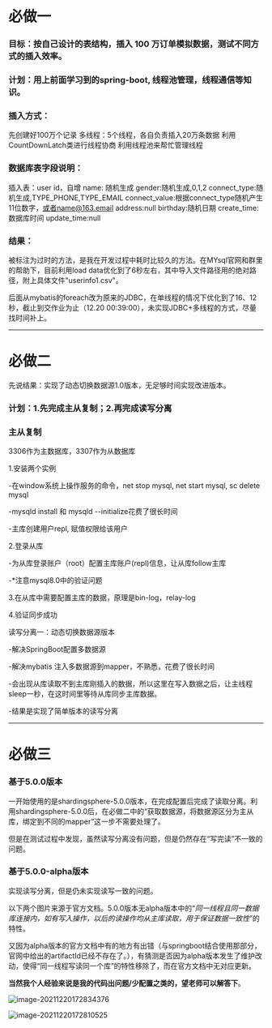 # 必做一

### 目标：按自己设计的表结构，插入 100 万订单模拟数据，测试不同方式的插入效率。

### 计划：用上前面学习到的spring-boot, 线程池管理，线程通信等知识。

### 插入方式：

先创建好100万个记录
多线程：5个线程，各自负责插入20万条数据
利用CountDownLatch类进行线程协商
利用线程池来帮忙管理线程

### 数据库表字段说明：

插入表：user
id，自增
name: 随机生成
gender:随机生成,0,1,2
connect_type:随机生成,TYPE_PHONE,TYPE_EMAIL
connect_value:根据connect_type随机产生11位数字，或者name@163.email
address:null
birthday:随机日期
create_time:数据库时间
update_time:null

### 结果：

被标注为过时的方法，是我在开发过程中耗时比较久的方法。在MYsql官网和群里的帮助下，目前利用load data优化到了6秒左右，其中导入文件路径用的绝对路径，附上具体文件"userinfo1.csv"。

后面从mybatis的foreach改为原来的JDBC，在单线程的情况下优化到了16、12秒，截止到交作业为止（12.20 00:39:00），未实现JDBC+多线程的方式，尽量找时间补上。

--------------------------------------------------

# 必做二

先说结果：实现了动态切换数据源1.0版本，无足够时间实现改进版本。

### 计划：1.先完成主从复制；2.再完成读写分离

### 主从复制

3306作为主数据库，3307作为从数据库

1.安装两个实例

-在window系统上操作服务的命令，net stop mysql, net start mysql, sc delete mysql

-mysqld install 和 mysqld --initialize花费了很长时间

-主库创建用户repl, 赋值权限给该用户

2.登录从库

-为从库登录账户（root）配置主库账户(repl)信息，让从库follow主库

-*注意mysql8.0中的验证问题

3.在从库中需要配置主库的数据，原理是bin-log，relay-log

4.验证同步成功



读写分离一：动态切换数据源版本

-解决SpringBoot配置多数据源

-解决mybatis 注入多数据源到mapper，不熟悉，花费了很长时间

-会出现从库读取不到主库刚插入的数据，所以这里在写入数据之后，让主线程sleep一秒，在这时间里等待从库同步主库数据。

-结果是实现了简单版本的读写分离

-----

# 必做三

###  基于5.0.0版本

一开始使用的是shardingsphere-5.0.0版本，在完成配置后完成了读取分离。利用shardingsphere-5.0.0后，在必做二中的“获取数据源，将数据源区分为主从库，绑定到不同的mapper”这一步不需要处理了。

但是在测试过程中发现，虽然读写分离没有问题，但是仍然存在“写完读”不一致的问题。

### 基于5.0.0-alpha版本

实现读写分离，但是仍未实现读写一致的问题。

以下两个图片来源于官方文档。5.0.0版本无alpha版本中的“*同一线程且同一数据库连接内，如有写入操作，以后的读操作均从主库读取，用于保证数据一致性*”的特性。

又因为alpha版本的官方文档中有的地方有出错（与springboot结合使用那部分，官网中给出的artifactId已经不存在了。），有猜测是否因为alpha版本发生了维护改动，使得“同一线程写读同一个库”的特性移除了，而在官方文档中无对应更新。

**当然我个人经验来说是我的代码出问题/少配置之类的，望老师可以解答下**。

![image-20211220172834376](C:\Users\hgggr\AppData\Roaming\Typora\typora-user-images\image-20211220172834376.png)

![image-20211220172810525](C:\Users\hgggr\AppData\Roaming\Typora\typora-user-images\image-20211220172810525.png)
